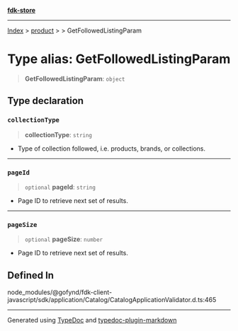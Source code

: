 [**fdk-store**](../../../README.md)
***

[Index](../../../API.md) > [product](../../README.md) > [<internal>](../README.md) > GetFollowedListingParam

# Type alias: GetFollowedListingParam

> **GetFollowedListingParam**: `object`

## Type declaration

### `collectionType`

> **collectionType**: `string`

- Type of collection followed, i.e.
products, brands, or collections.

***

### `pageId`

> `optional` **pageId**: `string`

- Page ID to retrieve next set of results.

***

### `pageSize`

> `optional` **pageSize**: `number`

- Page ID to retrieve next set of results.

## Defined In

node\_modules/@gofynd/fdk-client-javascript/sdk/application/Catalog/CatalogApplicationValidator.d.ts:465

***
Generated using [TypeDoc](https://typedoc.org/) and [typedoc-plugin-markdown](https://www.npmjs.com/package/typedoc-plugin-markdown)
